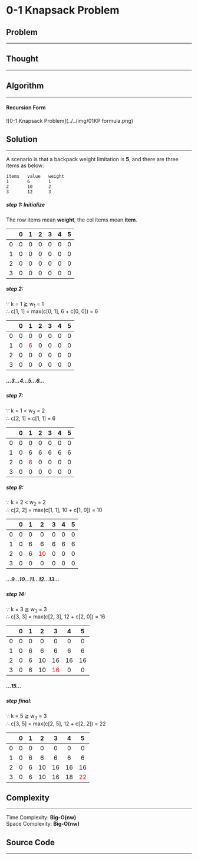 # 0-1 Knapsack Problem

## Problem
---

## Thought
---

## Algorithm
---
#### Recursion Form
![0-1 Knapsack Problem](../../img/01KP formula.png)

## Solution
---
A scenario is that a backpack weight limitation is __5__, and there are three items as below:
<br>
```
items   value   weight
1       6       1
2       10      2
3       12      3
```

##### step 1: Initialize

The row items mean __weight__, the col items mean __item__.

|   | 0 | 1 | 2 | 3 | 4 | 5 |
|:-:|:-:|:-:|:-:|:-:|:-:|:-:|
| 0 | 0 | 0 | 0 | 0 | 0 | 0 |
| 1 | 0 | 0 | 0 | 0 | 0 | 0 |
| 2 | 0 | 0 | 0 | 0 | 0 | 0 |
| 3 | 0 | 0 | 0 | 0 | 0 | 0 |

##### step 2:

∵ k = 1 ≧ w<sub>1</sub> = 1
<br>
∴ c[1, 1] = max(c[0, 1], 6 + c[0, 0]) = 6

|   | 0 | 1 | 2 | 3 | 4 | 5 |
|:-:|:-:|:-:|:-:|:-:|:-:|:-:|
| 0 | 0 | 0 | 0 | 0 | 0 | 0 |
| 1 | 0 | <font color="red">6</font> | 0 | 0 | 0 | 0 |
| 2 | 0 | 0 | 0 | 0 | 0 | 0 |
| 3 | 0 | 0 | 0 | 0 | 0 | 0 |

##### ...3...4...5...6...

##### step 7:

∵ k = 1 < w<sub>2</sub> = 2
<br>
∴ c[2, 1] = c[1, 1] = 6

|   | 0 | 1 | 2 | 3 | 4 | 5 |
|:-:|:-:|:-:|:-:|:-:|:-:|:-:|
| 0 | 0 | 0 | 0 | 0 | 0 | 0 |
| 1 | 0 | 6 | 6 | 6 | 6 | 6 |
| 2 | 0 | <font color="red">6</font> | 0 | 0 | 0 | 0 |
| 3 | 0 | 0 | 0 | 0 | 0 | 0 |

##### step 8:

∵ k = 2 < w<sub>2</sub> = 2
<br>
∴ c[2, 2] = max(c[1, 1], 10 + c[1, 0]) = 10

|   | 0 | 1 | 2 | 3 | 4 | 5 |
|:-:|:-:|:-:|:-:|:-:|:-:|:-:|
| 0 | 0 | 0 | 0 | 0 | 0 | 0 |
| 1 | 0 | 6 | 6 | 6 | 6 | 6 |
| 2 | 0 | 6 | <font color="red">10</font> | 0 | 0 | 0 |
| 3 | 0 | 0 | 0 | 0 | 0 | 0 |

##### ...9...10...11...12...13...

##### step 14:

∵ k = 3 ≧ w<sub>3</sub> = 3
<br>
∴ c[3, 3] = max(c[2, 3], 12 + c[2, 0]) = 16

|   | 0 | 1 | 2 | 3 | 4 | 5 |
|:-:|:-:|:-:|:-:|:-:|:-:|:-:|
| 0 | 0 | 0 | 0 | 0 | 0 | 0 |
| 1 | 0 | 6 | 6 | 6 | 6 | 6 |
| 2 | 0 | 6 | 10 | 16 | 16 | 16 |
| 3 | 0 | 6 | 10 | <font color="red">16</font> | 0 | 0 |

##### ...15...

##### step final:

∵ k = 5 ≧ w<sub>3</sub> = 3
<br>
∴ c[3, 5] = max(c[2, 5], 12 + c[2, 2]) = 22

|   | 0 | 1 | 2 | 3 | 4 | 5 |
|:-:|:-:|:-:|:-:|:-:|:-:|:-:|
| 0 | 0 | 0 | 0 | 0 | 0 | 0 |
| 1 | 0 | 6 | 6 | 6 | 6 | 6 |
| 2 | 0 | 6 | 10 | 16 | 16 | 16 |
| 3 | 0 | 6 | 10 | 16 | 18 | <font color="red">22</font> |



## Complexity
---
Time Complexity: __Big-O(nw)__
<br>
Space Complexity: __Big-O(nw)__

## Source Code
---
